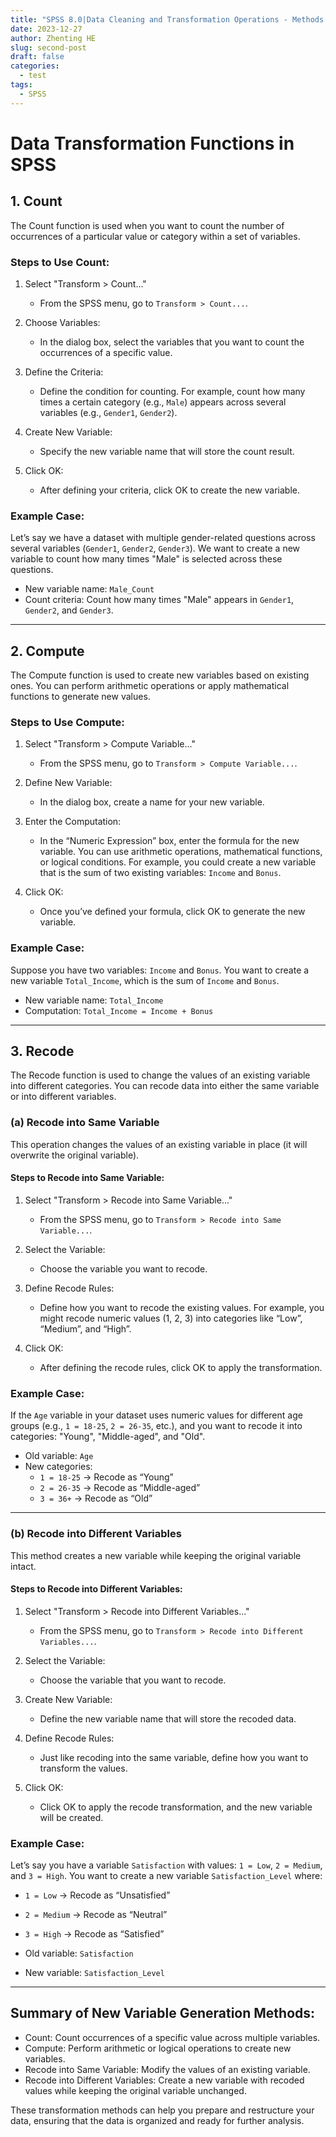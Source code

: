 ```yaml
---
title: "SPSS 8.0|Data Cleaning and Transformation Operations - Methods for Creating New Variables"
date: 2023-12-27
author: Zhenting HE
slug: second-post
draft: false
categories:
  - test
tags:
  - SPSS
---
```

# Data Transformation Functions in SPSS

## 1. Count

The Count function is used when you want to count the number of occurrences of a particular value or category within a set of variables.

### Steps to Use Count:

1. Select "Transform > Count..."
   - From the SPSS menu, go to `Transform > Count...`.

2. Choose Variables:
   - In the dialog box, select the variables that you want to count the occurrences of a specific value.

3. Define the Criteria:
   - Define the condition for counting. For example, count how many times a certain category (e.g., `Male`) appears across several variables (e.g., `Gender1`, `Gender2`).

4. Create New Variable:
   - Specify the new variable name that will store the count result.

5. Click OK:
   - After defining your criteria, click OK to create the new variable.

### Example Case:
Let’s say we have a dataset with multiple gender-related questions across several variables (`Gender1`, `Gender2`, `Gender3`). We want to create a new variable to count how many times "Male" is selected across these questions.

- New variable name: `Male_Count`
- Count criteria: Count how many times "Male" appears in `Gender1`, `Gender2`, and `Gender3`.

---

## 2. Compute

The Compute function is used to create new variables based on existing ones. You can perform arithmetic operations or apply mathematical functions to generate new values.

### Steps to Use Compute:

1. Select "Transform > Compute Variable..."
   - From the SPSS menu, go to `Transform > Compute Variable...`.

2. Define New Variable:
   - In the dialog box, create a name for your new variable.

3. Enter the Computation:
   - In the “Numeric Expression” box, enter the formula for the new variable. You can use arithmetic operations, mathematical functions, or logical conditions. For example, you could create a new variable that is the sum of two existing variables: `Income` and `Bonus`.

4. Click OK:
   - Once you’ve defined your formula, click OK to generate the new variable.

### Example Case:
Suppose you have two variables: `Income` and `Bonus`. You want to create a new variable `Total_Income`, which is the sum of `Income` and `Bonus`.

- New variable name: `Total_Income`
- Computation: `Total_Income = Income + Bonus`

---

## 3. Recode

The Recode function is used to change the values of an existing variable into different categories. You can recode data into either the same variable or into different variables.

### (a) Recode into Same Variable

This operation changes the values of an existing variable in place (it will overwrite the original variable).

#### Steps to Recode into Same Variable:

1. Select "Transform > Recode into Same Variable..."
   - From the SPSS menu, go to `Transform > Recode into Same Variable...`.

2. Select the Variable:
   - Choose the variable you want to recode.

3. Define Recode Rules:
   - Define how you want to recode the existing values. For example, you might recode numeric values (1, 2, 3) into categories like “Low”, “Medium”, and “High”.

4. Click OK:
   - After defining the recode rules, click OK to apply the transformation.

### Example Case:
If the `Age` variable in your dataset uses numeric values for different age groups (e.g., `1 = 18-25`, `2 = 26-35`, etc.), and you want to recode it into categories: "Young", "Middle-aged", and "Old".

- Old variable: `Age`
- New categories:
   - `1 = 18-25` → Recode as “Young”
   - `2 = 26-35` → Recode as “Middle-aged”
   - `3 = 36+` → Recode as “Old”

---

### (b) Recode into Different Variables

This method creates a new variable while keeping the original variable intact.

#### Steps to Recode into Different Variables:

1. Select "Transform > Recode into Different Variables..."
   - From the SPSS menu, go to `Transform > Recode into Different Variables...`.

2. Select the Variable:
   - Choose the variable that you want to recode.

3. Create New Variable:
   - Define the new variable name that will store the recoded data.

4. Define Recode Rules:
   - Just like recoding into the same variable, define how you want to transform the values.

5. Click OK:
   - Click OK to apply the recode transformation, and the new variable will be created.

### Example Case:
Let’s say you have a variable `Satisfaction` with values: `1 = Low`, `2 = Medium`, and `3 = High`. You want to create a new variable `Satisfaction_Level` where:
- `1 = Low` → Recode as “Unsatisfied”
- `2 = Medium` → Recode as “Neutral”
- `3 = High` → Recode as “Satisfied”

- Old variable: `Satisfaction`
- New variable: `Satisfaction_Level`

---

## Summary of New Variable Generation Methods:

- Count: Count occurrences of a specific value across multiple variables.
- Compute: Perform arithmetic or logical operations to create new variables.
- Recode into Same Variable: Modify the values of an existing variable.
- Recode into Different Variables: Create a new variable with recoded values while keeping the original variable unchanged.

These transformation methods can help you prepare and restructure your data, ensuring that the data is organized and ready for further analysis.
